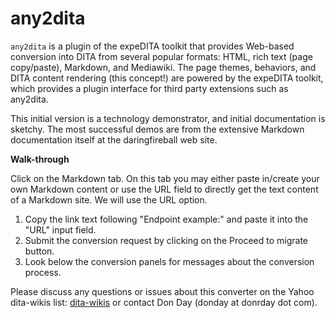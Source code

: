 any2dita
========

`any2dita` is a plugin of the expeDITA toolkit that provides Web-based conversion into DITA from several popular formats: HTML, rich text (page copy/paste), Markdown, and Mediawiki. The page themes, behaviors, and DITA content rendering (this concept!) are powered by the expeDITA toolkit, which provides a plugin interface for third party extensions such as any2dita.

This initial version is a technology demonstrator, and initial documentation is sketchy. The most successful demos are from the extensive Markdown documentation itself at the daringfireball web site.

**Walk-through**

Click on the Markdown tab. On this tab you may either paste in/create your own Markdown content or use the URL field to directly get the text content of a Markdown site. We will use the URL option.

1. Copy the link text following "Endpoint example:" and paste it into the "URL" input field.
1. Submit the conversion request by clicking on the Proceed to migrate button.
1. Look below the conversion panels for messages about the conversion process.

Please discuss any questions or issues about this converter on the Yahoo dita-wikis list: [dita-wikis](https://groups.yahoo.com/neo/groups/dita-wikis/info) or contact Don Day (donday at donrday dot com).
